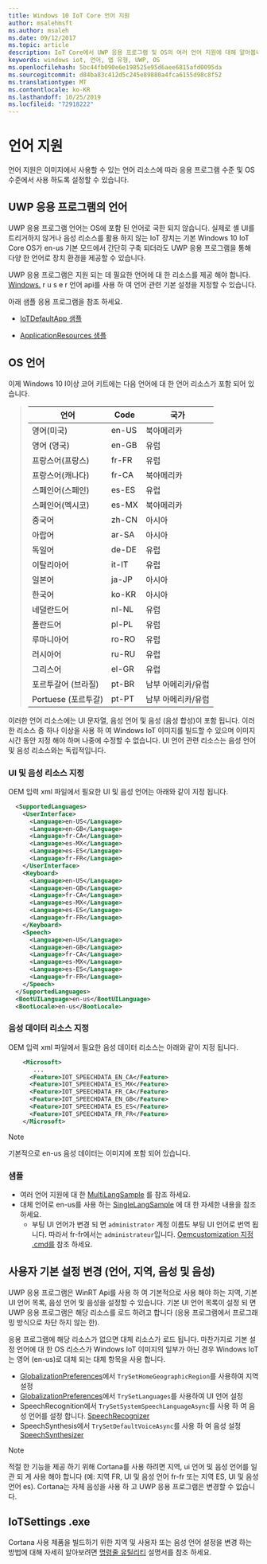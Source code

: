 ```yaml
---
title: Windows 10 IoT Core 언어 지원
author: msalehmsft
ms.author: msaleh
ms.date: 09/12/2017
ms.topic: article
description: IoT Core에서 UWP 응용 프로그램 및 OS의 여러 언어 지원에 대해 알아봅니다.
keywords: windows iot, 언어, 앱 유형, UWP, OS
ms.openlocfilehash: 5bc44fb090e6e198525e95d6aee6815afd0095da
ms.sourcegitcommit: d84ba83c412d5c245e89880a4fca6155d98c8f52
ms.translationtype: MT
ms.contentlocale: ko-KR
ms.lasthandoff: 10/25/2019
ms.locfileid: "72918222"
---
```

# <a name="language-support"></a>언어 지원

언어 지원은 이미지에서 사용할 수 있는 언어 리소스에 따라 응용 프로그램 수준 및 OS 수준에서 사용 하도록 설정할 수 있습니다.

## <a name="languages-in-uwp-applications"></a>UWP 응용 프로그램의 언어
UWP 응용 프로그램 언어는 OS에 포함 된 언어로 국한 되지 않습니다.  실제로 셸 UI를 트리거하지 않거나 음성 리소스를 활용 하지 않는 IoT 장치는 기본 Windows 10 IoT Core OS가 en-us 기본 모드에서 간단히 구축 되더라도 UWP 응용 프로그램을 통해 다양 한 언어로 장치 환경을 제공할 수 있습니다. 

UWP 응용 프로그램은 지원 되는 데 필요한 언어에 대 한 리소스를 제공 해야 합니다. [Windows.](https://docs.microsoft.com/uwp/api/windows.globalization.applicationlanguages) r u s e r 언어 api를 사용 하 여 언어 관련 기본 설정을 지정할 수 있습니다.

아래 샘플 응용 프로그램을 참조 하세요.

* [IoTDefaultApp 샘플](https://developer.microsoft.com/en-us/windows/iot/samples/iotdefaultapp)

* [ApplicationResources 샘플](https://github.com/Microsoft/Windows-universal-samples/tree/master/Samples/ApplicationResources)


## <a name="languages-in-os"></a>OS 언어

이제 Windows 10 I이상 코어 키트에는 다음 언어에 대 한 언어 리소스가 포함 되어 있습니다.

> | 언어  | Code | 국가 |
> |-------------|-----|-----|
> | 영어(미국) | en-US | 북아메리카 | 
> | 영어 (영국) | en-GB | 유럽 |
> | 프랑스어(프랑스) | fr-FR | 유럽 |
> | 프랑스어(캐나다) | fr-CA | 북아메리카 |
> | 스페인어(스페인) | es-ES | 유럽 |
> | 스페인어(멕시코) | es-MX | 북아메리카 |
> | 중국어 | zh-CN | 아시아 | 
> | 아랍어 | ar-SA | 아시아 |
> | 독일어 | de-DE | 유럽 |
> | 이탈리아어 | it-IT | 유럽 | 
> | 일본어 | ja-JP | 아시아 |
> | 한국어 | ko-KR | 아시아 |
> | 네덜란드어 | nl-NL | 유럽 |
> | 폴란드어 | pl-PL | 유럽 | 
> | 루마니아어 | ro-RO | 유럽 |
> | 러시아어 | ru-RU | 유럽 |
> | 그리스어 | el-GR | 유럽 |
> | 포르투갈어 (브라질) | pt-BR | 남부 아메리카/유럽 |
> | Portuese (포르투갈) | pt-PT | 남부 아메리카/유럽 |

이러한 언어 리소스에는 UI 문자열, 음성 언어 및 음성 (음성 합성)이 포함 됩니다. 이러한 리소스 중 하나 이상을 사용 하 여 Windows IoT 이미지를 빌드할 수 있으며 이미지 시간 동안 지정 해야 하며 나중에 수정할 수 없습니다. UI 언어 관련 리소스는 음성 언어 및 음성 리소스와는 독립적입니다.

### <a name="specifying-ui-and-speech-resources"></a>UI 및 음성 리소스 지정 
OEM 입력 xml 파일에서 필요한 UI 및 음성 언어는 아래와 같이 지정 됩니다.

``` xml
  <SupportedLanguages>
    <UserInterface>
      <Language>en-US</Language>
      <Language>en-GB</Language> 
      <Language>fr-CA</Language> 
      <Language>es-MX</Language> 
      <Language>es-ES</Language> 
      <Language>fr-FR</Language>
    </UserInterface>
    <Keyboard>
      <Language>en-US</Language>
      <Language>en-GB</Language> 
      <Language>fr-CA</Language> 
      <Language>es-MX</Language> 
      <Language>es-ES</Language> 
      <Language>fr-FR</Language>
    </Keyboard>
    <Speech>
      <Language>en-US</Language>
      <Language>en-GB</Language> 
      <Language>fr-CA</Language> 
      <Language>es-MX</Language> 
      <Language>es-ES</Language> 
      <Language>fr-FR</Language>
    </Speech>
  </SupportedLanguages>
  <BootUILanguage>en-us</BootUILanguage>
  <BootLocale>en-us</BootLocale>
```


### <a name="specifying-speech-data-resources"></a>음성 데이터 리소스 지정
OEM 입력 xml 파일에서 필요한 음성 데이터 리소스는 아래와 같이 지정 됩니다.

``` xml
    <Microsoft>
       ...
      <Feature>IOT_SPEECHDATA_EN_CA</Feature>
      <Feature>IOT_SPEECHDATA_ES_MX</Feature> 
      <Feature>IOT_SPEECHDATA_FR_CA</Feature> 
      <Feature>IOT_SPEECHDATA_EN_GB</Feature>
      <Feature>IOT_SPEECHDATA_ES_ES</Feature>  
      <Feature>IOT_SPEECHDATA_FR_FR</Feature> 
    </Microsoft>
```

> [!NOTE]
> 기본적으로 en-us 음성 데이터는 이미지에 포함 되어 있습니다.

### <a name="samples"></a>샘플
* 여러 언어 지원에 대 한 [MultiLangSample](https://github.com/ms-iot/iot-adk-addonkit/tree/master/Workspace/Source-arm/Products/MultiLangSample) 를 참조 하세요.
* 대체 언어로 en-us를 사용 하는 [SingleLangSample](https://github.com/ms-iot/iot-adk-addonkit/tree/master/Workspace/Source-arm/Products/SingleLangSample) 에 대 한 자세한 내용을 참조 하세요.
    * 부팅 UI 언어가 변경 되 면 `administrator` 계정 이름도 부팅 UI 언어로 번역 됩니다. 따라서 fr-fr에서는 `administrateur`입니다. [Oemcustomization 지정 .cmd를](https://github.com/ms-iot/iot-adk-addonkit/tree/master/Workspace/Source-arm/Products/SingleLangSample/oemcustomization.cmd) 참조 하세요.

## <a name="changing-user-preferences-language-region-speech-and-voice"></a>사용자 기본 설정 변경 (언어, 지역, 음성 및 음성)

UWP 응용 프로그램은 WinRT Api를 사용 하 여 기본적으로 사용 해야 하는 지역, 기본 UI 언어 목록, 음성 언어 및 음성을 설정할 수 있습니다. 기본 UI 언어 목록이 설정 되 면 UWP 응용 프로그램은 해당 리소스를 로드 하려고 합니다 (응용 프로그램에서 프로그래밍 방식으로 차단 하지 않는 한).
 
응용 프로그램에 해당 리소스가 없으면 대체 리소스가 로드 됩니다. 마찬가지로 기본 설정 언어에 대 한 OS 리소스가 Windows IoT 이미지의 일부가 아닌 경우 Windows IoT는 영어 (en-us)로 대체 되는 대체 항목을 사용 합니다.

* [GlobalizationPreferences](https://docs.microsoft.com/uwp/api/windows.system.userprofile.globalizationpreferences)에서 `TrySetHomeGeographicRegion`를 사용하여 지역 설정
* [GlobalizationPreferences](https://docs.microsoft.com/uwp/api/windows.system.userprofile.globalizationpreferences)에서 `TrySetLanguages`를 사용하여 UI 언어 설정
* SpeechRecognition에서 `TrySetSystemSpeechLanguageAsync`를 사용 하 여 음성 언어를 설정 합니다. [SpeechRecognizer](https://docs.microsoft.com/uwp/api/windows.media.speechrecognition.speechrecognizer)
* SpeechSynthesis에서 `TrySetDefaultVoiceAsync`를 사용 하 여 음성 설정 [SpeechSynthesizer](https://docs.microsoft.com/en-us/uwp/api/windows.media.speechsynthesis.speechsynthesizer)

> [!NOTE]
> 적절 한 기능을 제공 하기 위해 Cortana를 사용 하려면 지역, ui 언어 및 음성 언어를 일관 되 게 사용 해야 합니다 (예: 지역 FR, UI 및 음성 언어 fr-fr 또는 지역 ES, UI 및 음성 언어 es). Cortana는 자체 음성을 사용 하 고 UWP 응용 프로그램은 변경할 수 없습니다.

## <a name="iotsettingsexe"></a>IoTSettings .exe

Cortana 사용 제품을 빌드하기 위한 지역 및 사용자 또는 음성 언어 설정을 변경 하는 방법에 대해 자세히 알아보려면 [명령줄 유틸리티](../manage-your-device/CommandLineUtils.md) 설명서를 참조 하세요.
